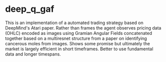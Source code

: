 # deep_q_gaf

This is an implementation of a automated trading strategy based on DeepMind's Atari paper. Rather than frames the agent observes pricing data (OHLC) encoded as images using Gramian Angular Fields concatenated together based on a multiresnet structure from a paper on identifying cancerous moles from images. Shows some promise but ultimately the market is largely efficient in short timeframes. Better to use fundamental data and longer timespans.
